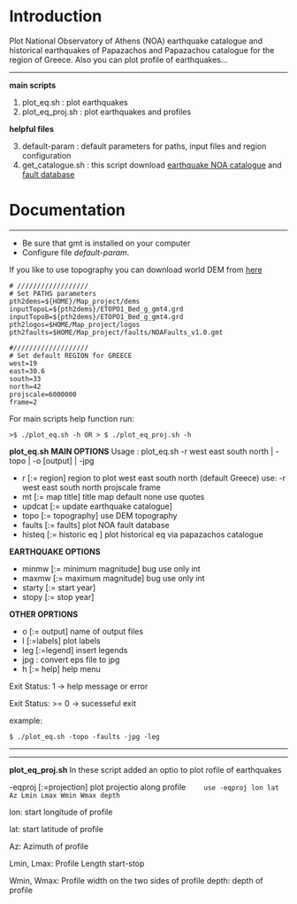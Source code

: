 Introduction
=======

Plot National Observatory of Athens (NOA) earthquake catalogue and historical earthquakes of Papazachos and Papazachou catalogue for the region of Greece. Also you can plot profile of earthquakes...

----------
**main scripts**

 1. plot_eq.sh : plot earthquakes
 2. plot_eq_proj.sh : plot earthquakes and profiles

**helpful files**

 3. default-param : default parameters for paths, input files and region configuration
 4. get_catalogue.sh : this script download [earthquake NOA catalogue](http://www.gein.noa.gr/services/full_catalogue.php)  and [fault database](http://www.gein.noa.gr/services/GPSData/1_NOAFaults/)

Documentation
============
----------

 - Be sure that gmt is installed on your computer
 - Configure file *default-param*.

If you like to use topography you can download world DEM from [here](https://www.ngdc.noaa.gov/mgg/global/global.html)
 
```
# //////////////////
# Set PATHS parameters
pth2dems=${HOME}/Map_project/dems
inputTopoL=${pth2dems}/ETOPO1_Bed_g_gmt4.grd
inputTopoB=${pth2dems}/ETOPO1_Bed_g_gmt4.grd
pth2logos=$HOME/Map_project/logos
pth2faults=$HOME/Map_project/faults/NOAFaults_v1.0.gmt

#///////////////////
# Set default REGION for GREECE
west=19
east=30.6
south=33
north=42
projscale=6000000
frame=2
```
For main scripts help function run:
```
>$ ./plot_eq.sh -h OR > $ ./plot_eq_proj.sh -h
``` 
**plot_eq.sh**
**MAIN OPTIONS**
 Usage   : plot_eq.sh -r west east south north | -topo | -o [output] | -jpg 
 

 - r [:= region] region to plot west east south north (default Greece) use: -r west east south north projscale frame
 - mt [:= map title] title map default none use quotes
 - updcat [:= update earthquake catalogue] 
 - topo [:= topography] use DEM topography
 - faults [:= faults] plot NOA fault database
 - histeq [:= historic eq ] plot historical eq via papazachos catalogue
 
**EARTHQUAKE OPTIONS**
 - minmw [:= minimum magnitude]  bug use only int
 - maxmw [:= maximum magnitude]  bug use only int
 - starty [:= start year] 
 - stopy [:= stop year] 
 
**OTHER OPRTIONS**
 - o [:= output] name of output files
 - l [:=labels] plot labels
 - leg [:=legend] insert legends
 - jpg : convert eps file to jpg
 - h [:= help] help menu
 
 Exit Status:    1 -> help message or error
 
 Exit Status: >= 0 -> sucesseful exit

example:
```
$ ./plot_eq.sh -topo -faults -jpg -leg
```


----------
----------
**plot_eq_proj.sh**
In these script added an optio to plot rofile of earthquakes

  -eqproj [:=projection] plot projectio along profile
  ```    use -eqproj lon lat Az Lmin Lmax Wmin Wmax depth```
  
lon: start longitude of profile

lat: start latitude of profile

Az: Azimuth of profile

Lmin, Lmax: Profile Length start-stop

Wmin, Wmax: Profile width on the two sides of profile
depth: depth of profile

